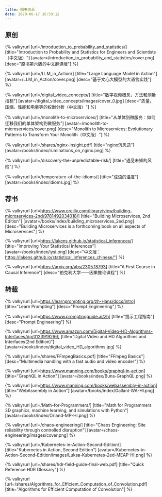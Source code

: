 ```yaml
---
title: 图书资源
date: 2020-06-17 16:50:12
---
```

## 原创
{% valkyrurl
[url=/introduction_to_probability_and_statistics/]
[title="Introduction to Probability and Statistics for Engineers and Scientists（中文版）"]
[avatar=/introduction_to_probability_and_statistics/cover.png]
[desc="原书第六版的中文翻译版"]
%}

{% valkyrurl
[url=/LLM_in_Action/]
[title="Large Language Model in Action"]
[avatar=/LLM_in_Action/cover.png]
[desc="基于文心大模型的大语言实践"]
%}

{% valkyrurl
[url=/digital_video_concepts/]
[title="数字视频概念，方法和测量指标"]
[avatar=/digital_video_concepts/images/cover_0.jpg]
[desc="质量，压缩，性能和电量等的权衡分析（中文版）"]
%}

{% valkyrurl
[url=/monolith-to-microservices/]
[title="从单体到微服务：如何迁移我们的单体架构到微服务"]
[avatar=/monolith-to-microservices/cover.png]
[desc="Monolith to Microservices: Evolutionary Patterns to Transform Your Monolith（中文版）"]
%}

{% valkyrurl
[url=/shares/nginx-insight.pdf]
[title="nginx沉思录"]
[avatar=/books/index/ruminations_on_nginx.png]
%}

{% valkyrurl
[url=/discovery-the-unpredictable-risk/]
[title="遇见未知的风险"]
%}

{% valkyrurl
[url=/temperature-of-the-idioms/]
[title="成语的温度"]
[avatar=/books/index/idioms.jpg]
%}

## 荐书
{% valkyrurl
[url=https://www.oreilly.com/library/view/building-microservices-2nd/9781492034018/]
[title="Building Microservices, 2nd Edition"]
[avatar=/books/index/building_microservices_2ed.png]
[desc="Building Microservices is a forthcoming book on all aspects of Microservices"]
%}

{% valkyrurl
[url=https://lakens.github.io/statistical_inferences/]
[title="Improving Your Statistical Inferences"]
[avatar=/books/index/iysi.png]
[desc="中文版：https://lakens.github.io/statistical_inferences_chinese/"]
%}

{% valkyrurl
[url=https://arxiv.org/abs/2305.18793]
[title="A First Course in Causal Inference"]
[desc="伯克利大学——因果推论课程"]
%}

## 转载
{% valkyrurl
[url=https://learnprompting.org/zh-Hans/docs/intro]
[title="Learn Prompting"]
[desc="Prompt Engineering"]
%}

{% valkyrurl
[url=https://www.promptingguide.ai/zh]
[title="提示工程指南"]
[desc="Prompt Engineering"]
%}

{% valkyrurl
[url=https://www.amazon.com/Digital-Video-HD-Algorithms-Interfaces/dp/0123919266]
[title="Dgital Video and HD Algorithms and Interfaces(2nd Edition)"]
[avatar=/books/index/digital_video_HD_algorithms.jpg]
%}

{% valkyrurl
[url=/shares/FFmpegBasics.pdf]
[title="FFmpeg Basics"]
[desc="Multimedia handling with a fast audio and video encoder"]
%}

{% valkyrurl
[url=https://www.manning.com/books/graphql-in-action]
[title="GraphQL in Action"]
[avatar=/books/index/Buna-GraphQL.png]
%}

{% valkyrurl
[url=https://www.manning.com/books/webassembly-in-action]
[title="WebAssembly in Action"]
[avatar=/books/index/Gallant-WA-HI.png]
%}

{% valkyrurl
[url=/Math-for-Programmers/]
[title="Math for Programmers 3D graphics, machine learning, and simulations with Python"]
[avatar=/books/index/Orland-MP-HI.png]
%}

{% valkyrurl
[url=/chaos-engineering/]
[title="Chaos Engineering: Site reliability through controlled disruption"]
[avatar=/chaos-engineering/images/cover.png]
%}

{% valkyrurl
[url=/Kubernetes-in-Action-Second-Edition/]
[title="Kubernetes in Action, Second Edition"]
[avatar=/Kubernetes-in-Action-Second-Edition/images/Luksa-Kubernetes-2ed-MEAP-HI.png]
%}

{% valkyrurl
[url=/shares/hdr-field-guide-final-web.pdf]
[title="Quick Reference HDR Glossary"]
%}

{% valkyrurl
[url=/shares/Algorithms_for_Efficient_Computation_of_Convolution.pdf]
[title="Algorithms for Efficient Computation of Convolution"]
%}
